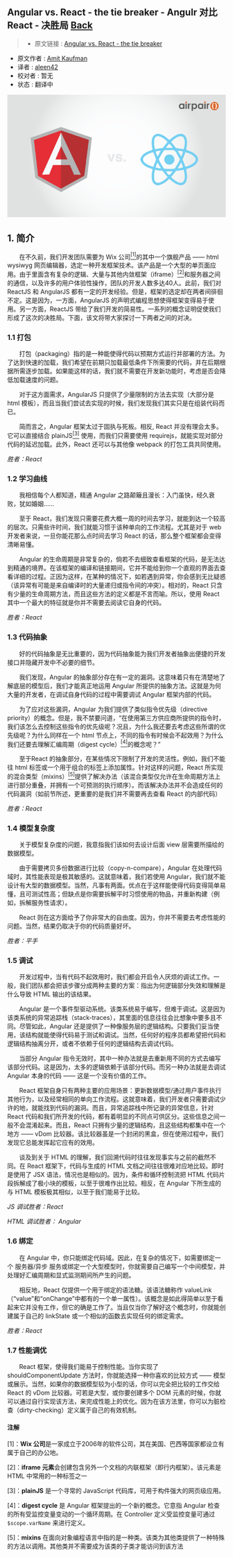 ## Angular vs. React - the tie breaker - Angulr 对比 React - 决胜局 [**Back**](./../translation.md)

> * 原文链接 : [Angular vs. React - the tie breaker](https://www.airpair.com/angularjs/posts/angular-vs-react-the-tie-breaker)
* 原文作者 : [Amit Kaufman](https://github.com/amitkaufman)
* 译者 : [aleen42](https://github.com/aleen42) 
* 校对者 : 暂无
* 状态 : 翻译中

![](./EgrRejl.png)

## 1. 简介

&nbsp; &nbsp; &nbsp; &nbsp;在不久前，我们开发团队需要为 Wix 公司[<sup>[1]</sup>](#comment-1)的其中一个旗舰产品 —— html wysiwyg 网页编辑器，选定一种开发框架技术。该产品是一个大型的单页面应用。由于里面含有复杂的逻辑、大量与其他内敛框架（iframe）[<sup>[2]</sup>](comment-2)和服务器之间的通信，以及许多的用户体验性操作，团队的开发人数多达40人。此前，我们对 ReactJS 和 AngularJS 都有一定的开发经验。但是，框架的选定却在两者间徘徊不定。这是因为，一方面，AngularJS 的声明式编程思想使得框架变得易于使用。另一方面，ReactJS 带给了我们开发的简易性。一系列的概念证明促使我们形成了这次的决胜局。下面，该文将带大家探讨一下两者之间的对决。

### 1.1 打包

&nbsp; &nbsp; &nbsp; &nbsp;打包（packaging）指的是一种能使得代码以预期方式运行并部署的方法。为了达到快速的加载，我们希望在前期只加载最低条件下所需要的代码，并在后期根据所需逐步加载。如果能这样的话，我们就不需要在开发新功能时，考虑是否会降低加载速度的问题。

&nbsp; &nbsp; &nbsp; &nbsp;对于这方面需求，AngularJS 只提供了少量限制的方法去实现（大部分是 html 模板），而且当我们尝试去实现的时候，我们发现我们其实只是在组装代码而已。

&nbsp; &nbsp; &nbsp; &nbsp;简而言之，Angular 框架太过于固执与死板。相反, React 并没有理会太多。它可以直接结合 plainJS[<sup>[3]</sup>](comment-3) 使用，而我们只需要使用 requirejs，就能实现对部分代码的延迟加载。此外，React 还可以与其他像 webpack 的打包工具共同使用。

*胜者：React*

### 1.2 学习曲线

&nbsp; &nbsp; &nbsp; &nbsp;我相信每个人都知道，精通 Angular 之路颠簸且漫长：入门虽快，经久衰败，犹如婚姻……

&nbsp; &nbsp; &nbsp; &nbsp;至于 React，我们发现只需要花费大概一周的时间去学习，就能到达一个较高的层次。只需些许时间，我们就能习惯于该种单向的工作流程。尤其是对于 web 开发者来说，一旦你能花那么点时间去学习 React 的话，那么整个框架都会变得清晰易懂。

&nbsp; &nbsp; &nbsp; &nbsp;Angular 的生命周期是非常复杂的，倘若不去细致查看框架的代码，是无法达到精通的境界。在该框架的编译和链接期间，它并不能给到你一个直观的界面去查看详细的过程。正因为这样，在某种的情况下，如若遇到异常，你会感到无比疑惑（该异常有可能是来自编译时的大量递归或指令间的冲突）。相对的，React 只含有少量的生命周期方法，而且这些方法的定义都是不言而喻。所以，使用 React 其中一个最大的特征就是你并不需要去阅读它自身的代码。

*胜者：React*

### 1.3 代码抽象

&nbsp; &nbsp; &nbsp; &nbsp;好的代码抽象是无比重要的，因为代码抽象能为我们开发者抽象出便捷的开发接口并隐藏开发中不必要的细节。

&nbsp; &nbsp; &nbsp; &nbsp;我们发现，Angular 的抽象部分存在有一定的漏洞。这意味着只有在清楚地了解底层的模型后，我们才能真正地运用 Angular 所提供的抽象方法。这就是为何大量的开发者，在调试自身代码的过程中需要调试 Angular 框架内部的代码。

&nbsp; &nbsp; &nbsp; &nbsp;为了应对这些漏洞，Angular 为我们提供了类似指令优先级（directive priority）的概念。但是，我不禁要问道，“在使用第三方供应商所提供的指令时，我们该怎么去控制这些指令的优先级呢？况且，为什么我还要去考虑这些所谓的优先级呢？为什么同样在一个 html 节点上，不同的指令有时候会不起效用？为什么我们还要去理解汇编周期（digest cycle）[<sup>[4]</sup>](#comment-4)的概念呢？”

&nbsp; &nbsp; &nbsp; &nbsp;至于React 的抽象部分，在某些情况下限制了开发的灵活性。例如，我们不能往 html 标签或一个用于组合的标签上添加属性。针对这样的问题，React 所实现的混合类型（mixins）[<sup>[5]</sup>](#comment-5)提供了解决办法（该混合类型仅允许在生命周期方法上进行部分重叠，并拥有一个可预测的执行顺序）。而该解决办法并不会造成任何的代码漏洞（如前节所述，更重要的是我们并不需要再去查看 React 的内部代码）

*胜者：React*

### 1.4 模型复杂度

&nbsp; &nbsp; &nbsp; &nbsp;关于模型复杂度的问题，我意指我们该如何去设计后面 view 层需要所描绘的数据模型。

&nbsp; &nbsp; &nbsp; &nbsp;由于需要拷贝多份数据进行比较（copy-n-compare），Angular 在处理代码域时，其性能表现是极其敏感的。这就意味着，我们若使用 Angular，我们就不能设计有大型的数据模型。当然，凡事有两面。优点在于这样能使得代码变得简单易懂，且可测试性高；但缺点是你需要拆解平时习惯使用的物品，并重新构建（例如，拆解服务性请求）。

&nbsp; &nbsp; &nbsp; &nbsp;React 则在这方面给予了你非常大的自由度。因为，你并不需要去考虑性能的问题。当然，结果仍取决于你的代码质量好坏。

*胜者：平手*

### 1.5 调试

&nbsp; &nbsp; &nbsp; &nbsp;开发过程中，当有代码不起效用时，我们都会开启令人厌烦的调试工作。一般，我们团队都会把该步骤分成两种主要的方案：指出为何逻辑部分失效和理解是什么导致 HTML 输出的该结果。

&nbsp; &nbsp; &nbsp; &nbsp;Angular 是一个事件型驱动系统。该类系统易于编写，但难于调试。这是因为该类系统的异常追踪栈（stack-traces），其里面的信息往往会比想象中要多且不同。尽管如此，Angular 还是提供了一种像服务层的逻辑结构。只要我们妥当使用，该结构就能使得代码易于测试和调试。当然，任何好的程序员都希望把代码和逻辑结构抽离分开，或者不依赖于任何的逻辑结构去调试代码。

&nbsp; &nbsp; &nbsp; &nbsp;当部分 Angular 指令无效时，其中一种办法就是去重新用不同的方式去编写该部分代码。这是因为，太多的逻辑依赖于该部分代码。而另一种办法就是去调试 Angular 本身的代码 —— 这是一个没有价值的工作。

&nbsp; &nbsp; &nbsp; &nbsp;React 框架自身只有两种主要的应用场景：更新数据模型/通过用户事件执行其他行为，以及经常相同的单向工作流程。这就意味着，我们开发者只需要调试少许的地，就能找到代码的漏洞。而且，异常追踪栈中所记录的异常信息，针对 React 代码和我们所开发的代码，都有着明显的不同点可供区分。这些信息之间一般不会混淆起来。而且，React 只拥有少量的逻辑结构，且这些结构都集中在一个地方 —— vDom 比较器。该比较器虽是一个封闭的黑盒，但在使用过程中，我们发现它总能发挥起它应有的效用。

&nbsp; &nbsp; &nbsp; &nbsp;谈及到关于 HTML 的理解，我们回溯代码时往往发现事实与之前的截然不同。在 React 框架下，代码与生成的 HTML 文档之间往往很难对应地比较。即时是使用了 JSX 语法，情况也是相似的。因为，条件和循环控制流把 HTML 代码片段拆解成了极小块的模板，以至于很难作出比较。相反，在 Angular 下所生成的与 HTML 模板极其相似，以至于我们能易于比较。

*JS 调试胜者：React*

*HTML 调试胜者： Angular*

### 1.6 绑定

&nbsp; &nbsp; &nbsp; &nbsp;在 Angular 中，你只能绑定代码域。因此，在复杂的情况下，如需要绑定一个 服务器/异步 服务或绑定一个大型模型时，你就需要自己编写一个中间模型，并处理好汇编周期和显式监测期间所产生的问题。

&nbsp; &nbsp; &nbsp; &nbsp;相反地，React 仅提供一个用于绑定的语法糖。该语法糖称作 valueLink（“value”和“onChange”中都有的一个单一属性）。该概念是如此得简单以至于看起来它并没有工作，但它的确是工作了。当且仅当你了解好这个概念时，你就能创建属于自己的 linkState 或一个相似的函数去实现任何的绑定需求。

*胜者：React*

### 1.7 性能调优

&nbsp; &nbsp; &nbsp; &nbsp;React 框架，使得我们能易于控制性能。当你实现了 shouldComponentUpdate 方法时，你就能选择一种你喜欢的比较方式 —— 模型或展示。当然，如果你的数据模型较为小型的话，你可以完全把比较的工作交给 React 的 vDom 比较器。可若是大型，或你要创建多个 DOM 元素的时候，你就可以通过自行实现该方法，来完成性能上的优化。因为在该方法里，你可以为脏检查（dirty-checking）定义属于自己的有效机制。

#### 注解

<p id="comment-1">[1]：<strong>Wix 公司</strong>是一家成立于2006年的软件公司，其在美国、巴西等国家都设立有属于自己的办公地。</p>

<p id="comment-2">[2]：<strong>iframe 元素</strong>会创建包含另外一个文档的内联框架（即行内框架）。该元素是 HTML 中常用的一种标签之一</p>

<p id="comment-3">[3]：<strong>plainJS</strong> 是一个寻常的 JavaScript 代码库，可用于构件强大的网页级应用。</p>

<p id="comment-4">[4]：<strong>digest cycle</strong> 是 Angular 框架提出的一个新的概念。它意指 Angular 检查的所有受监控变量变动的一个循环周期。在 Controller 定义受监控变量可通过 <code>$scope.varName</code> 来进行定义。</p>

<p id="comment-5">[5]：<strong>mixins</strong> 在面向对象编程语言中指的是一种类。该类为其他类提供了一种特殊的方法以调用。其他类并不需要成为该类的子类才能访问到该方法</p>